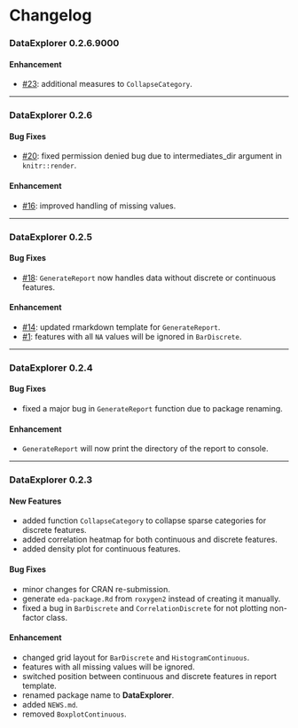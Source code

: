 # Changelog

### DataExplorer 0.2.6.9000
#### Enhancement
* [#23](https://github.com/boxuancui/DataExplorer/issues/23): additional measures to `CollapseCategory`.

---

### DataExplorer 0.2.6
#### Bug Fixes
* [#20](https://github.com/boxuancui/DataExplorer/issues/20): fixed permission denied bug due to intermediates_dir argument in `knitr::render`.

#### Enhancement
* [#16](https://github.com/boxuancui/DataExplorer/issues/16): improved handling of missing values.

---

### DataExplorer 0.2.5
#### Bug Fixes
* [#18](https://github.com/boxuancui/DataExplorer/issues/18): `GenerateReport` now handles data without discrete or continuous features.

#### Enhancement
* [#14](https://github.com/boxuancui/DataExplorer/issues/14): updated rmarkdown template for `GenerateReport`.
* [#1](https://github.com/boxuancui/DataExplorer/issues/1): features with all `NA` values will be ignored in `BarDiscrete`.

---

### DataExplorer 0.2.4
#### Bug Fixes
* fixed a major bug in `GenerateReport` function due to package renaming.

#### Enhancement
* `GenerateReport` will now print the directory of the report to console.

---

### DataExplorer 0.2.3
#### New Features
* added function `CollapseCategory` to collapse sparse categories for discrete features.
* added correlation heatmap for both continuous and discrete features.
* added density plot for continuous features.

#### Bug Fixes
* minor changes for CRAN re-submission.
* generate `eda-package.Rd` from `roxygen2` instead of creating it manually.
* fixed a bug in `BarDiscrete` and `CorrelationDiscrete` for not plotting non-factor class.

#### Enhancement
* changed grid layout for `BarDiscrete` and `HistogramContinuous`.
* features with all missing values will be ignored.
* switched position between continuous and discrete features in report template.
* renamed package name to **DataExplorer**.
* added `NEWS.md`.
* removed `BoxplotContinuous`.
